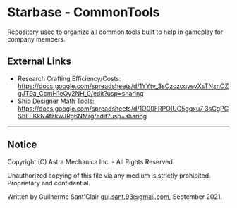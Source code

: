 # Starbase - CommonTools

Repository used to organize all common tools built to help in gameplay for company members.

## External Links

- Research Crafting Efficiency/Costs: <https://docs.google.com/spreadsheets/d/1YYtv_3sOzczcqvevXsTNznOZqJT9a_CcmH1eOy2NH_0/edit?usp=sharing>
- Ship Designer Math Tools: <https://docs.google.com/spreadsheets/d/1O00FRPOIUG5gqxu7_3sCgPCShEFKkN4fzkwJRg6NMrg/edit?usp=sharing>

----------------------------------------------------------

## Notice

Copyright (C) Astra Mechanica Inc. - All Rights Reserved.

Unauthorized copying of this file via any medium is strictly prohibited. Proprietary and confidential.

Written by Guilherme Sant'Clair <gui.sant.93@gmail.com>, September 2021.
